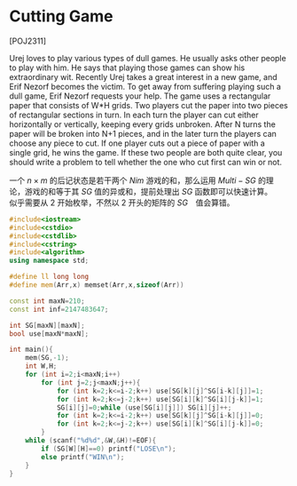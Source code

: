 # Cutting Game
[POJ2311]

Urej loves to play various types of dull games. He usually asks other people to play with him. He says that playing those games can show his extraordinary wit. Recently Urej takes a great interest in a new game, and Erif Nezorf becomes the victim. To get away from suffering playing such a dull game, Erif Nezorf requests your help. The game uses a rectangular paper that consists of W*H grids. Two players cut the paper into two pieces of rectangular sections in turn. In each turn the player can cut either horizontally or vertically, keeping every grids unbroken. After N turns the paper will be broken into N+1 pieces, and in the later turn the players can choose any piece to cut. If one player cuts out a piece of paper with a single grid, he wins the game. If these two people are both quite clear, you should write a problem to tell whether the one who cut first can win or not. 

一个 $n \times m$ 的后记状态是若干两个 $Nim$ 游戏的和，那么运用 $Multi-SG$ 的理论，游戏的和等于其 $SG$ 值的异或和，提前处理出 $SG$ 函数即可以快速计算。  
似乎需要从 $2$ 开始枚举，不然以 $2$ 开头的矩阵的 $SG$　值会算错。

```cpp
#include<iostream>
#include<cstdio>
#include<cstdlib>
#include<cstring>
#include<algorithm>
using namespace std;

#define ll long long
#define mem(Arr,x) memset(Arr,x,sizeof(Arr))

const int maxN=210;
const int inf=2147483647;

int SG[maxN][maxN];
bool use[maxN*maxN];

int main(){
	mem(SG,-1);
	int W,H;
	for (int i=2;i<maxN;i++)
		for (int j=2;j<maxN;j++){
			for (int k=2;k<=i-2;k++) use[SG[k][j]^SG[i-k][j]]=1;
			for (int k=2;k<=j-2;k++) use[SG[i][k]^SG[i][j-k]]=1;
			SG[i][j]=0;while (use[SG[i][j]]) SG[i][j]++;
			for (int k=2;k<=i-2;k++) use[SG[k][j]^SG[i-k][j]]=0;
			for (int k=2;k<=j-2;k++) use[SG[i][k]^SG[i][j-k]]=0;
		}
	while (scanf("%d%d",&W,&H)!=EOF){
		if (SG[W][H]==0) printf("LOSE\n");
		else printf("WIN\n");
	}
}
```
